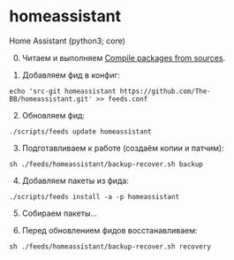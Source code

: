 # homeassistant
Home Assistant (python3; core)

0. Читаем и выполняем [Compile packages from sources](https://github.com/Entware/Entware/wiki/Compile-packages-from-sources). 

1. Добавляем фид в конфиг:
```
echo 'src-git homeassistant https://github.com/The-BB/homeassistant.git' >> feeds.conf
```
2. Обновляем фид:
```
./scripts/feeds update homeassistant
```
3. Подготавливаем к работе (создаём копии и патчим):
```
sh ./feeds/homeassistant/backup-recover.sh backup
```
4. Добавляем пакеты из фида:
```
./scripts/feeds install -a -p homeassistant
```
5. Собираем пакеты...

6. Перед обновлением фидов восстанавливаем:
```
sh ./feeds/homeassistant/backup-recover.sh recovery
```
